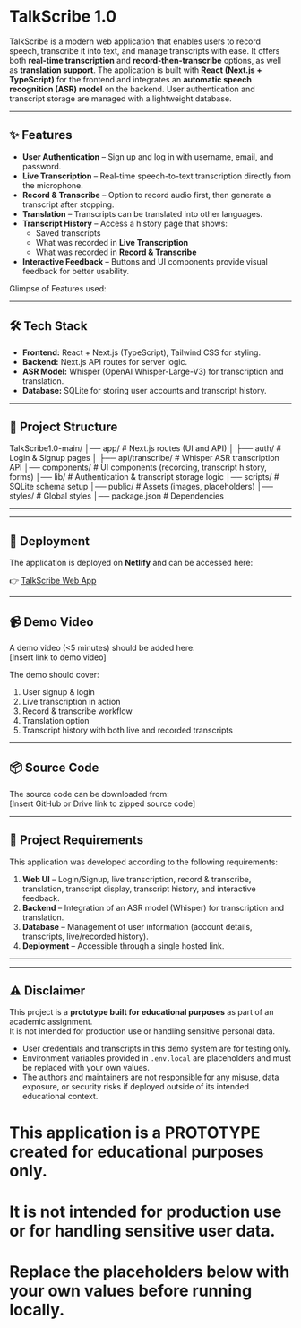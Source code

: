 # TalkScribe 1.0

TalkScribe is a modern web application that enables users to record speech, transcribe it into text, and manage transcripts with ease. It offers both **real-time transcription** and **record-then-transcribe** options, as well as **translation support**. The application is built with **React (Next.js + TypeScript)** for the frontend and integrates an **automatic speech recognition (ASR) model** on the backend. User authentication and transcript storage are managed with a lightweight database.

---

## ✨ Features
- **User Authentication** – Sign up and log in with username, email, and password.  
- **Live Transcription** – Real-time speech-to-text transcription directly from the microphone.  
- **Record & Transcribe** – Option to record audio first, then generate a transcript after stopping.  
- **Translation** – Transcripts can be translated into other languages.  
- **Transcript History** – Access a history page that shows:  
  - Saved transcripts  
  - What was recorded in **Live Transcription**  
  - What was recorded in **Record & Transcribe**  
- **Interactive Feedback** – Buttons and UI components provide visual feedback for better usability.  

Glimpse of Features used:

---

## 🛠️ Tech Stack
- **Frontend:** React + Next.js (TypeScript), Tailwind CSS for styling.  
- **Backend:** Next.js API routes for server logic.  
- **ASR Model:** Whisper (OpenAI Whisper-Large-V3) for transcription and translation.  
- **Database:** SQLite for storing user accounts and transcript history.  

---

## 📂 Project Structure
TalkScribe1.0-main/
│── app/ # Next.js routes (UI and API)
│ ├── auth/ # Login & Signup pages
│ ├── api/transcribe/ # Whisper ASR transcription API
│── components/ # UI components (recording, transcript history, forms)
│── lib/ # Authentication & transcript storage logic
│── scripts/ # SQLite schema setup
│── public/ # Assets (images, placeholders)
│── styles/ # Global styles
│── package.json # Dependencies

---


---

## 🚀 Deployment
The application is deployed on **Netlify** and can be accessed here:  

👉 [TalkScribe Web App](https://68a0b9dc8a6e19294a99cc16--talkscrib.netlify.app/)  

---

## 📹 Demo Video
A demo video (<5 minutes) should be added here:  
[Insert link to demo video]  

The demo should cover:  
1. User signup & login  
2. Live transcription in action  
3. Record & transcribe workflow  
4. Translation option  
5. Transcript history with both live and recorded transcripts  

---

## 📦 Source Code
The source code can be downloaded from:  
[Insert GitHub or Drive link to zipped source code]  

---

## 📑 Project Requirements
This application was developed according to the following requirements:  
1. **Web UI** – Login/Signup, live transcription, record & transcribe, translation, transcript display, transcript history, and interactive feedback.  
2. **Backend** – Integration of an ASR model (Whisper) for transcription and translation.  
3. **Database** – Management of user information (account details, transcripts, live/recorded history).  
4. **Deployment** – Accessible through a single hosted link.  

---
---

## ⚠️ Disclaimer
This project is a **prototype built for educational purposes** as part of an academic assignment.  
It is not intended for production use or handling sensitive personal data.  

- User credentials and transcripts in this demo system are for testing only.  
- Environment variables provided in `.env.local` are placeholders and must be replaced with your own values.  
- The authors and maintainers are not responsible for any misuse, data exposure, or security risks if deployed outside of its intended educational context.  

# This application is a PROTOTYPE created for educational purposes only.
# It is not intended for production use or for handling sensitive user data.
# Replace the placeholders below with your own values before running locally.

